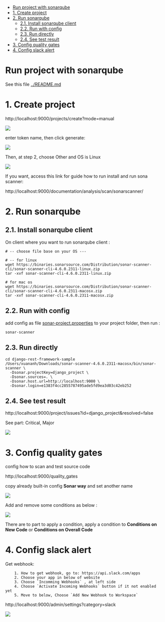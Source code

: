 - [Run project with sonarqube](#run-project-with-sonarqube)
- [1. Create project](#1-create-project)
- [2. Run sonarqube](#2-run-sonarqube)
  - [2.1. Install sonarqube client](#21-install-sonarqube-client)
  - [2.2. Run with config](#22-run-with-config)
  - [2.3. Run directly](#23-run-directly)
  - [2.4. See test result](#24-see-test-result)
- [3. Config quality gates](#3-config-quality-gates)
- [4. Config slack alert](#4-config-slack-alert)


# Run project with sonarqube

See this file [../README.md](../README.md)

# 1. Create project 

http://localhost:9000/projects/create?mode=manual

![](images/create-project.png)

enter token name, then click generate:

![](images/gen-token.png)

Then, at step 2, choose Other and OS is Linux

![](images/gen-token-2.png)

If you want, access this link for guide how to run install and run sona scanner:

http://localhost:9000/documentation/analysis/scan/sonarscanner/

# 2. Run sonarqube

## 2.1. Install sonarqube client

On client where you want to run sonarqube client :

```shell
# -- choose file base on your OS ---

# -- for linux
wget https://binaries.sonarsource.com/Distribution/sonar-scanner-cli/sonar-scanner-cli-4.6.0.2311-linux.zip
tar -xvf sonar-scanner-cli-4.6.0.2311-linux.zip

# for mac os
wget https://binaries.sonarsource.com/Distribution/sonar-scanner-cli/sonar-scanner-cli-4.6.0.2311-macosx.zip
tar -xvf sonar-scanner-cli-4.6.0.2311-macosx.zip
```

## 2.2. Run with config

add config as file [sonar-project.properties](../sonar-project.properties) to your project folder, then run :

```shell
sonar-scanner
```

## 2.3. Run directly 

```shell
cd django-rest-framework-sample
/Users/xuananh/Downloads/sonar-scanner-4.6.0.2311-macosx/bin/sonar-scanner \
  -Dsonar.projectKey=django_project \
  -Dsonar.sources=. \   
  -Dsonar.host.url=http://localhost:9000 \
  -Dsonar.login=e1383f4cc2855787495ade5fd9ea3d03c42eb252
```

## 2.4. See test result

http://localhost:9000/project/issues?id=django_project&resolved=false

See part: Critical, Major

![](images/test-result.png)

# 3. Config quality gates

config how to scan and test source code

http://localhost:9000/quality_gates

copy already built-in config **Sonar way** and set another name 

![](images/config-quality-gate.png)

Add and remove some conditions as below :

![](images/config-quality-gate-1.png)

There are to part to apply a condition, apply a condition to **Conditions on New Code** or **Conditions on Overall Code**


# 4. Config slack alert

Get webhook:

        1. How to get webhook, go to: https://api.slack.com/apps
        2. Choose your app in below of website
        3. Choose `Incomming Webhooks` , at left side
        4. Choose `Activate Incoming Webhooks` button if it not enabled yet
        5. Move to below, Choose `Add New Webhook to Workspace`

http://localhost:9000/admin/settings?category=slack

![](images/slack-config.png)
